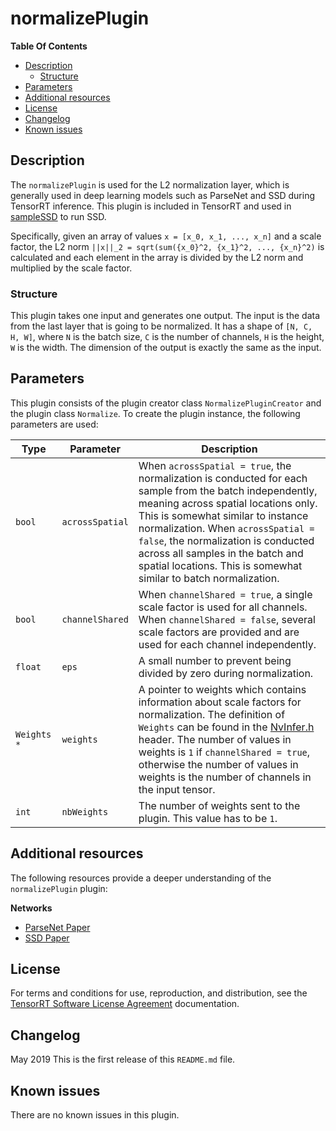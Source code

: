 # normalizePlugin

**Table Of Contents**
- [Description](#description)
    * [Structure](#structure)
- [Parameters](#parameters)
- [Additional resources](#additional-resources)
- [License](#license)
- [Changelog](#changelog)
- [Known issues](#known-issues)

## Description

The `normalizePlugin`  is used for the L2 normalization layer, which is generally used in deep learning models such as ParseNet and SSD during TensorRT inference. This plugin is included in TensorRT and used in [sampleSSD](https://docs.nvidia.com/deeplearning/sdk/tensorrt-sample-support-guide/index.html#sample_ssd) to run SSD.

Specifically, given an array of values `x = [x_0, x_1, ..., x_n]` and a scale factor, the L2 norm `||x||_2 = sqrt(sum({x_0}^2, {x_1}^2, ..., {x_n}^2)` is calculated and each element in the array is divided by the L2 norm and multiplied by the scale factor.
  
### Structure

This plugin takes one input and generates one output. The input is the data from the last layer that is going to be normalized. It has a shape of `[N, C, H, W]`, where `N` is the batch size, `C` is the number of channels, `H` is the height, `W` is the width. The dimension of the output is exactly the same as the input.


## Parameters

This plugin consists of the plugin creator class `NormalizePluginCreator` and the plugin class `Normalize`. To create the plugin instance, the following parameters are used:

| Type       | Parameter                | Description
|------------|--------------------------|--------------------------------------------------------
|`bool`      |`acrossSpatial`           |When `acrossSpatial = true`, the normalization is conducted for each sample from the batch independently, meaning across spatial locations only. This is somewhat similar to instance normalization. When `acrossSpatial = false`, the normalization is conducted across all samples in the batch and spatial locations. This is somewhat similar to batch normalization.
|`bool`      |`channelShared`           |When `channelShared = true`, a single scale factor is used for all channels. When `channelShared = false`, several scale factors are provided and are used for each channel independently.
|`float`     |`eps`                     |A small number to prevent being divided by zero during normalization.
|`Weights *` |`weights`                 |A pointer to weights which contains information about scale factors for normalization. The definition of `Weights` can be found in the [NvInfer.h](https://docs.nvidia.com/deeplearning/sdk/tensorrt-api/c_api/_nv_infer_8h_source.html) header. The number of values in weights is `1` if `channelShared = true`, otherwise the number of values in weights is the number of channels in the input tensor.
|`int`       |`nbWeights`               |The number of weights sent to the plugin. This value has to be `1`.


## Additional resources

The following resources provide a deeper understanding of the `normalizePlugin` plugin:

**Networks**
- [ParseNet Paper](https://arxiv.org/abs/1506.04579)    
- [SSD Paper](https://arxiv.org/abs/1512.02325)    

## License

For terms and conditions for use, reproduction, and distribution, see the [TensorRT Software License Agreement](https://docs.nvidia.com/deeplearning/sdk/tensorrt-sla/index.html) 
documentation.


## Changelog

May 2019
This is the first release of this `README.md` file.


## Known issues

There are no known issues in this plugin.
